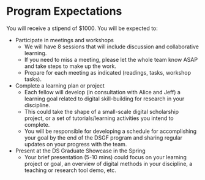 # Program Expectations

You will receive a stipend of $1000. You will be expected to:

- Participate in meetings and workshops
  - We will have 8 sessions that will include discussion and collaborative learning.
  - If you need to miss a meeting, please let the whole team know ASAP and take steps to make up the work.
  - Prepare for each meeting as indicated (readings, tasks, workshop tasks).
- Complete a learning plan or project
  - Each fellow will develop (in consultation with Alice and Jeff) a learning goal related to digital skill-building for research in your discipline.
  - This could take the shape of a small-scale digital scholarship project, or a set of tutorials/learning activities you intend to complete.
  - You will be responsible for developing a schedule for accomplishing your goal by the end of the DSGF program and sharing regular updates on your progress with the team.
- Present at the DS Graduate Showcase in the Spring
  - Your brief presentation (5-10 mins) could focus on your learning project or goal, an overview of digital methods in your discipline, a teaching or research tool demo, etc.

